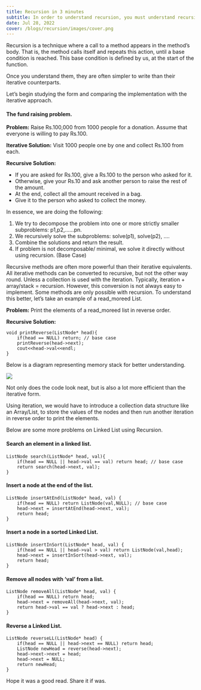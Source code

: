 ```yaml
---
title: Recursion in 3 minutes
subtitle: In order to understand recursion, you must understand recursion.
date: Jul 28, 2022
cover: /blogs/recursion/images/cover.png
---
```


Recursion is a technique where a call to a method appears in the method’s body. That is, the method calls itself and repeats this action, until a base condition is reached. This base condition is defined by us, at the start of the function.

Once you understand them, they are often simpler to write than their iterative counterparts.

Let’s begin studying the form and comparing the implementation with the iterative approach.

#### The fund raising problem.

**Problem:** Raise Rs.100,000 from 1000 people for a donation. Assume that everyone is willing to pay Rs.100.

**Iterative Solution:** Visit 1000 people one by one and collect Rs.100 from each.

**Recursive Solution:**

- If you are asked for Rs.100, give a Rs.100 to the person who asked for it.
- Otherwise, give your Rs.10 and ask another person to raise the rest of the amount.
- At the end, collect all the amount received in a bag.
- Give it to the person who asked to collect the money.

In essence, we are doing the following:

1. We try to decompose the problem into one or more strictly smaller subproblems: p1,p2,……pn.
2. We recursively solve the subproblems: solve(p1), solve(p2), ….
3. Combine the solutions and return the result.
4. If problem is not decomposable/ minimal, we solve it directly without using recursion. (Base Case)

Recursive methods are often more powerful than their iterative equivalents. All iterative methods can be converted to recursive, but not the other way round. Unless a collection is used with the iteration. Typically, iteration + array/stack = recursion. However, this conversion is not always easy to implement. Some methods are only possible with recursion. To understand this better, let’s take an example of a read_moreed List.

**Problem:** Print the elements of a read_moreed list in reverse order.

**Recursive Solution:**

```
void printReverse(ListNode* head){
    if(head == NULL) return; // base case
    printReverse(head->next);
    cout<<head->val<<endl;
}
```

Below is a diagram representing memory stack for better understanding.

<img src="https://miro.medium.com/v2/resize:fit:644/format:webp/0*mwg046eahMsYxjrV.png" />

Not only does the code look neat, but is also a lot more efficient than the iterative form.

Using iteration, we would have to introduce a collection data structure like an Array/List, to store the values of the nodes and then run another iteration in reverse order to print the elements.

Below are some more problems on Linked List using Recursion.

#### Search an element in a linked list.

```
ListNode search(ListNode* head, val){
    if(head == NULL || head->val == val) return head; // base case
    return search(head->next, val);
}
```

#### Insert a node at the end of the list.

```
ListNode insertAtEnd(ListNode* head, val) {
    if(head == NULL) return ListNode(val,NULL); // base case
    head->next = insertAtEnd(head->next, val);
    return head;
}
```

#### Insert a node in a sorted Linked List.

```
ListNode insertInSort(ListNode* head, val) {
    if(head == NULL || head->val > val) return ListNode(val,head);
    head->next = insertInSort(head->next, val);
    return head;
}
```

#### Remove all nodes with ‘val’ from a list.

```
ListNode removeAll(ListNode* head, val) {
    if(head == NULL) return head;
    head->next = removeAll(head->next, val);
    return head->val == val ? head->next : head;
}
```

#### Reverse a Linked List.

```
ListNode reverseLL(ListNode* head) {
    if(head == NULL || head->next == NULL) return head;
    ListNode newHead = reverse(head->next);
    head->next->next = head;
    head->next = NULL;
    return newHead;
}
```

Hope it was a good read. Share it if was.
